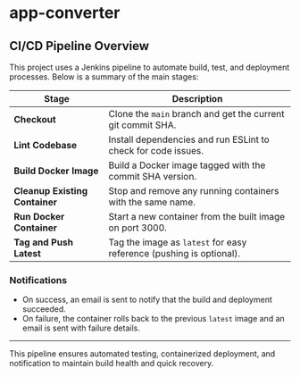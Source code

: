 # app-converter    

## CI/CD Pipeline Overview

This project uses a Jenkins pipeline to automate build, test, and deployment processes. Below is a summary of the main stages:

| Stage                   | Description                                               |
|-------------------------|-----------------------------------------------------------|
| **Checkout**            | Clone the `main` branch and get the current git commit SHA. |
| **Lint Codebase**       | Install dependencies and run ESLint to check for code issues. |
| **Build Docker Image**  | Build a Docker image tagged with the commit SHA version. |
| **Cleanup Existing Container** | Stop and remove any running containers with the same name. |
| **Run Docker Container**| Start a new container from the built image on port 3000. |
| **Tag and Push Latest** | Tag the image as `latest` for easy reference (pushing is optional). |

### Notifications
- On success, an email is sent to notify that the build and deployment succeeded.
- On failure, the container rolls back to the previous `latest` image and an email is sent with failure details.

---

This pipeline ensures automated testing, containerized deployment, and notification to maintain build health and quick recovery.
